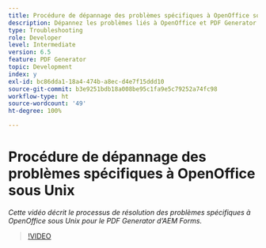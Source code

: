 ```yaml
---
title: Procédure de dépannage des problèmes spécifiques à OpenOffice sous Unix
description: Dépannez les problèmes liés à OpenOffice et PDF Generator sous UNIX.
type: Troubleshooting
role: Developer
level: Intermediate
version: 6.5
feature: PDF Generator
topic: Development
index: y
exl-id: bc86dda1-18a4-474b-a8ec-d4e7f15ddd10
source-git-commit: b3e9251bdb18a008be95c1fa9e5c79252a74fc98
workflow-type: ht
source-wordcount: '49'
ht-degree: 100%

---
```


# Procédure de dépannage des problèmes spécifiques à OpenOffice sous Unix

*Cette vidéo décrit le processus de résolution des problèmes spécifiques à OpenOffice sous Unix pour le PDF Generator d’AEM Forms.*

>[!VIDEO](https://video.tv.adobe.com/v/335551?quality=12&learn=on)
